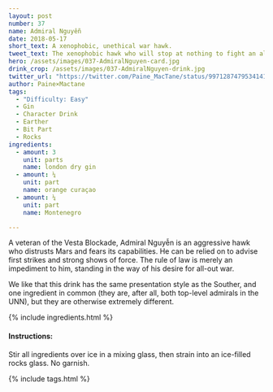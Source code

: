 ```yaml
---
layout: post
number: 37
name: Admiral Nguyễn
date: 2018-05-17
short_text: A xenophobic, unethical war hawk.
tweet_text: The xenophobic hawk who will stop at nothing to fight an all-out war with Mars.
hero: /assets/images/037-AdmiralNguyen-card.jpg
drink_crop: /assets/images/037-AdmiralNguyen-drink.jpg
twitter_url: "https://twitter.com/Paine_MacTane/status/997128747953414144"
author: Paine×Mactane
tags: 
  - "Difficulty: Easy"
  - Gin
  - Character Drink
  - Earther
  - Bit Part
  - Rocks
ingredients:
  - amount: 3
    unit: parts
    name: london dry gin
  - amount: ¼
    unit: part
    name: orange curaçao
  - amount: ¼
    unit: part
    name: Montenegro

---
```


A veteran of the Vesta Blockade, Admiral Nguyễn is an aggressive hawk who distrusts Mars and fears its capabilities. He can be relied on to advise first strikes and strong shows of force. The rule of law is merely an impediment to him, standing in the way of his desire for all-out war.

We like that this drink has the same presentation style as the Souther, and one ingredient in common (they are, after all, both top-level admirals in the UNN), but they are otherwise extremely different.  

{% include ingredients.html %}

#### Instructions:

Stir all ingredients over ice in a mixing glass, then strain into an ice-filled rocks glass. No garnish.

{% include tags.html %}
